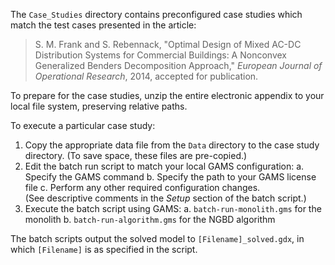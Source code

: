 The `Case_Studies` directory contains preconfigured case studies which match
the test cases presented in the article:

> S. M. Frank and S. Rebennack, "Optimal Design of Mixed AC-DC Distribution
> Systems for Commercial Buildings: A Nonconvex Generalized Benders
> Decomposition Approach," *European Journal of Operational Research*, 2014,
> accepted for publication.

To prepare for the case studies, unzip the entire electronic appendix to your
local file system, preserving relative paths.

To execute a particular case study:

1. Copy the appropriate data file from the `Data` directory to the case study
   directory. (To save space, these files are pre-copied.)
2. Edit the batch run script to match your local GAMS configuration:
   a. Specify the GAMS command
   b. Specify the path to your GAMS license file
   c. Perform any other required configuration changes.  
      (See descriptive comments in the _Setup_ section of the batch script.)
3. Execute the batch script using GAMS:
   a. `batch-run-monolith.gms` for the monolith
   b. `batch-run-algorithm.gms` for the NGBD algorithm
   
The batch scripts output the solved model to `[Filename]_solved.gdx`, in which
`[Filename]` is as specified in the script.
